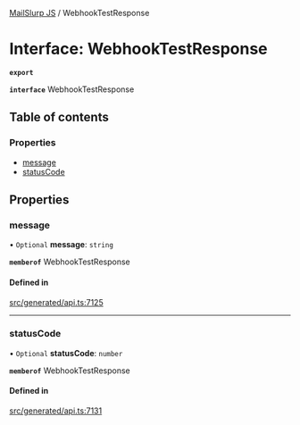 [MailSlurp JS](../README.md) / WebhookTestResponse

# Interface: WebhookTestResponse

**`export`**

**`interface`** WebhookTestResponse

## Table of contents

### Properties

- [message](WebhookTestResponse.md#message)
- [statusCode](WebhookTestResponse.md#statuscode)

## Properties

### message

• `Optional` **message**: `string`

**`memberof`** WebhookTestResponse

#### Defined in

[src/generated/api.ts:7125](https://github.com/mailslurp/mailslurp-client/blob/5a5ba59/src/generated/api.ts#L7125)

___

### statusCode

• `Optional` **statusCode**: `number`

**`memberof`** WebhookTestResponse

#### Defined in

[src/generated/api.ts:7131](https://github.com/mailslurp/mailslurp-client/blob/5a5ba59/src/generated/api.ts#L7131)
